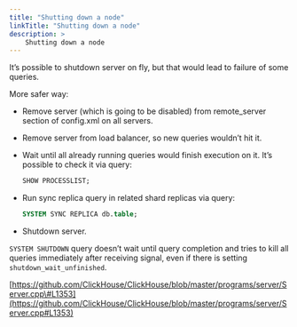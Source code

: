 ```yaml
---
title: "Shutting down a node"
linkTitle: "Shutting down a node"
description: >
    Shutting down a node
---
```

It’s possible to shutdown server on fly, but that would lead to failure of some queries.

More safer way:

* Remove server (which is going to be disabled) from remote_server section of config.xml on all servers.
* Remove server from load balancer, so new queries wouldn’t hit it.
* Wait until all already running queries would finish execution on it.
  It’s possible to check it via query:

  ```sql
  SHOW PROCESSLIST;
  ```

* Run sync replica query in related shard replicas via query:

  ```sql
  SYSTEM SYNC REPLICA db.table;
  ```

* Shutdown server.

`SYSTEM SHUTDOWN` query doesn’t wait until query completion and tries to kill all queries immediately after receiving signal, even if there is setting `shutdown_wait_unfinished`.

[https://github.com/ClickHouse/ClickHouse/blob/master/programs/server/Server.cpp\#L1353](https://github.com/ClickHouse/ClickHouse/blob/master/programs/server/Server.cpp#L1353)
